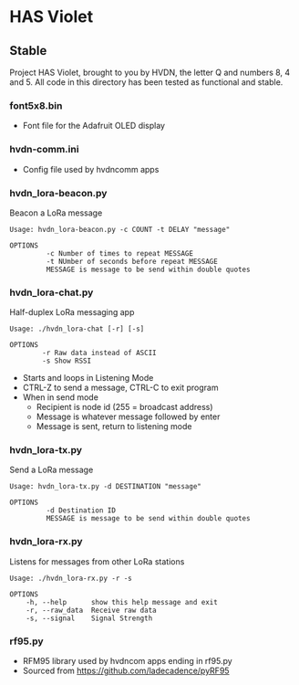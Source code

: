 # HAS Violet

## Stable

Project HAS Violet, brought to you by HVDN, the letter Q and numbers 8, 4 and 5. 
All code in this directory has been tested as functional and stable.

### font5x8.bin
* Font file for the Adafruit OLED display

### hvdn-comm.ini
* Config file used by hvdncomm apps

### hvdn_lora-beacon.py
  Beacon a LoRa message

  ```
  Usage: hvdn_lora-beacon.py -c COUNT -t DELAY "message"

  OPTIONS
           -c Number of times to repeat MESSAGE
           -t NUmber of seconds before repeat MESSAGE
           MESSAGE is message to be send within double quotes
  ```

### hvdn_lora-chat.py
  Half-duplex LoRa messaging app
  
  ```
  Usage: ./hvdn_lora-chat [-r] [-s]

  OPTIONS
          -r Raw data instead of ASCII
          -s Show RSSI
  ```
  * Starts and loops in Listening Mode
  * CTRL-Z to send a message, CTRL-C to exit program
  * When in send mode
    * Recipient is node id (255 = broadcast address)
    * Message is whatever message followed by enter
    * Message is sent, return to listening mode

### hvdn_lora-tx.py
  Send a LoRa message

  ```
  Usage: hvdn_lora-tx.py -d DESTINATION "message"

  OPTIONS
           -d Destination ID
           MESSAGE is message to be send within double quotes
  ```

### hvdn_lora-rx.py
 Listens for messages from other LoRa stations

  ```
  Usage: ./hvdn_lora-rx.py -r -s

  OPTIONS
	  -h, --help      show this help message and exit
	  -r, --raw_data  Receive raw data
	  -s, --signal    Signal Strength
  ```
  
### rf95.py
* RFM95 library used by hvdncom apps ending in rf95.py
* Sourced from https://github.com/ladecadence/pyRF95

